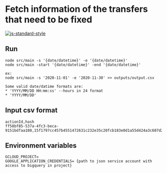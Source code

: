 # Fetch information of the transfers that need to be fixed

[![js-standard-style](https://cdn.rawgit.com/standard/standard/master/badge.svg)](http://standardjs.com)

## Run

    node src/main -s '{date/datetime}' -e '{date/datetime}'
    node src/main -start '{date/datetime}' -end '{date/datetime}'
    
    ex:
    node src/main -s '2020-11-01' -e '2020-11-30' >> outputs/output.csv

    Some valid date/datime formats are:
    * 'YYYY/MM/DD HH:mm:ss' --hours in 24 format
    * 'YYYY/MM/DD'

## Input csv format

    actionId,hash
    ff58bf85-537a-4fc3-beca-9151bdfaa108,15f1797cc457b4551472631c232e35c20fcb183e0d1a55d424a3c607d2ae50e21

## Environment variables

    GCLOUD_PROJECT=
    GOOGLE_APPLICATION_CREDENTIALS= {path to json service account with access to bigquery in project}